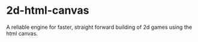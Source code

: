 # 2d-html-canvas

A reliable engine for faster, straight forward building of 2d games using the html canvas.
